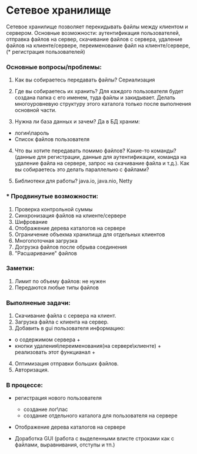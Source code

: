 # Сетевое хранилище

Сетевое хранилище позволяет перекидывать файлы между клиентом и сервером.
Основные возможности: аутентификация пользователей, отправка файлов на сервер, 
скачивание файлов с сервера, удаление файлов на клиенте/сервере, 
переименование файл на клиенте/сервере, (* регистрация пользователей)

### Основные вопросы/проблемы:
1. Как вы собираетесь передавать файлы?
Сериализация

2. Где вы собираетесь их хранить?
Для каждого пользователя будет создана папка с его именем, туда файлы и закидывает.
Делать многоуровневую структуру этого каталога только после выполнения основной части.

3. Нужна ли база данных и зачем?
Да в БД храним:
- логин\пароль
- Список файлов пользователя

4. Что вы хотите передавать помимо файлов?
Какие-то команды? (данные для регистрации, данные для аутентификации, команда на удаление 
файла на сервере, запрос на скачивание файла и т.д.). Как вы собираетесь это делать параллельно 
с файлами?

5. Библиотеки для работы?
java.io, java.nio, Netty

### \* Продвинутые возможности:
1. Проверка контрольной суммы 
2. Синхронизация файлов на клиенте/сервере
3. Шифрование
4. Отображение дерева каталогов на сервере
5. Ограничение объекма хранилища для отдельных клиентов
6. Многопоточная загрузка
7. Догрузка файлов после обрыва соединения
8. "Расшаривание" файлов

### Заметки:
1. Лимит по объему файлов: не нужен
2. Передаются любые типы файлов

### Выполненые задачи:
1. Скачивание файла с сервера на клиент.
2. Загрузка файла с клиента на сервер.
3. Добавить в gui пользователя информацию:
  - о содержимом сервера +
  - кнопки удаления\переименования(на сервере\клиенте) + реализовать этот функцианал +
4. Оптимизация отправки больших файлов.
5. Авторизация.

### В процессе:

- регистрация нового пользователя
    - создание лог\пас
    - создание отдельного каталога для пользователя на сервере

- Отображение дерева каталогов на сервере
- Доработка GUI (работа с выделенными влисте строками как с файлами, выравнивания, отступы и тп.)
